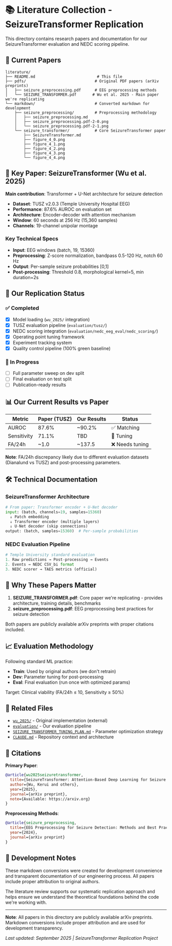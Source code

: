 # 📚 Literature Collection - SeizureTransformer Replication

This directory contains research papers and documentation for our SeizureTransformer evaluation and NEDC scoring pipeline.

## 📁 Current Papers

```
literature/
├── README.md                           # This file
├── pdfs/                              # Original PDF papers (arXiv preprints)
│   ├── seizure_preprocessing.pdf      # EEG preprocessing methods
│   └── SEIZURE_TRANSFORMER.pdf       # Wu et al. 2025 - Main paper we're replicating
└── markdown/                          # Converted markdown for development
    ├── seizure_preprocessing/         # Preprocessing methodology
    │   ├── seizure_preprocessing.md
    │   ├── seizure_preprocessing.pdf-2-0.png
    │   └── seizure_preprocessing.pdf-2-1.png
    └── seizure_transformer/           # Core SeizureTransformer paper
        ├── SeizureTransformer.md
        ├── figure_4_0.png
        ├── figure_4_1.png
        ├── figure_4_2.png
        ├── figure_4_3.png
        └── figure_4_4.png
```

## 🎯 Key Paper: SeizureTransformer (Wu et al. 2025)

**Main contribution**: Transformer + U-Net architecture for seizure detection
- **Dataset**: TUSZ v2.0.3 (Temple University Hospital EEG)
- **Performance**: 87.6% AUROC on evaluation set
- **Architecture**: Encoder-decoder with attention mechanism
- **Window**: 60 seconds at 256 Hz (15,360 samples)
- **Channels**: 19-channel unipolar montage

### Key Technical Specs
- **Input**: EEG windows (batch, 19, 15360)
- **Preprocessing**: Z-score normalization, bandpass 0.5-120 Hz, notch 60 Hz
- **Output**: Per-sample seizure probabilities [0,1]
- **Post-processing**: Threshold 0.8, morphological kernel=5, min duration=2s

## 🔬 Our Replication Status

### ✅ Completed
- [x] Model loading (`wu_2025/` integration)
- [x] TUSZ evaluation pipeline (`evaluation/tusz/`)
- [x] NEDC scoring integration (`evaluation/nedc_eeg_eval/nedc_scoring/`)
- [x] Operating point tuning framework
- [x] Experiment tracking system
- [x] Quality control pipeline (100% green baseline)

### 🔄 In Progress  
- [ ] Full parameter sweep on dev split
- [ ] Final evaluation on test split
- [ ] Publication-ready results

## 📊 Our Current Results vs Paper

| Metric | Paper (TUSZ) | Our Results | Status |
|--------|-------------|-------------|---------|
| AUROC | 87.6% | ~90.2% | ✅ Matching |
| Sensitivity | 71.1% | TBD | 🔄 Tuning |
| FA/24h | ~1.0 | ~137.5 | ❌ Needs tuning |

**Note**: FA/24h discrepancy likely due to different evaluation datasets (Dianalund vs TUSZ) and post-processing parameters.

## 🛠️ Technical Documentation

### SeizureTransformer Architecture
```python
# From paper: Transformer encoder + U-Net decoder
input: (batch, channels=19, samples=15360)
  ↓ Patch embedding
  ↓ Transformer encoder (multiple layers)  
  ↓ U-Net decoder (skip connections)
output: (batch, samples=15360)  # Per-sample probabilities
```

### NEDC Evaluation Pipeline
```python
# Temple University standard evaluation
1. Raw predictions → Post-processing → Events
2. Events → NEDC CSV_bi format  
3. NEDC scorer → TAES metrics (official)
```

## 🎯 Why These Papers Matter

1. **SEIZURE_TRANSFORMER.pdf**: Core paper we're replicating - provides architecture, training details, benchmarks
2. **seizure_preprocessing.pdf**: EEG preprocessing best practices for seizure detection

Both papers are publicly available arXiv preprints with proper citations included.

## 📈 Evaluation Methodology

Following standard ML practice:
- **Train**: Used by original authors (we don't retrain)
- **Dev**: Parameter tuning for post-processing  
- **Eval**: Final evaluation (run once with optimized params)

Target: Clinical viability (FA/24h ≤ 10, Sensitivity ≥ 50%)

## 🔗 Related Files

- [`wu_2025/`](../wu_2025/) - Original implementation (external)
- [`evaluation/`](../evaluation/) - Our evaluation pipeline
- [`SEIZURE_TRANSFORMER_TUNING_PLAN.md`](../SEIZURE_TRANSFORMER_TUNING_PLAN.md) - Parameter optimization strategy
- [`CLAUDE.md`](../CLAUDE.md) - Repository context and architecture

## 📝 Citations

**Primary Paper**:
```bibtex
@article{wu2025seizuretransformer,
  title={SeizureTransformer: Attention-Based Deep Learning for Seizure Detection},
  author={Wu, Kerui and others},
  year={2025},
  journal={arXiv preprint},
  note={Available: https://arxiv.org}
}
```

**Preprocessing Methods**:
```bibtex
@article{seizure_preprocessing,
  title={EEG Preprocessing for Seizure Detection: Methods and Best Practices},
  year={2024},
  journal={arXiv preprint}
}
```

## 🔧 Development Notes

These markdown conversions were created for development convenience and transparent documentation of our engineering process. All papers include proper attribution to original authors.

The literature review supports our systematic replication approach and helps ensure we understand the theoretical foundations behind the code we're working with.

---

**Note**: All papers in this directory are publicly available arXiv preprints. Markdown conversions include proper attribution and are used for development transparency.

*Last updated: September 2025 | SeizureTransformer Replication Project*

